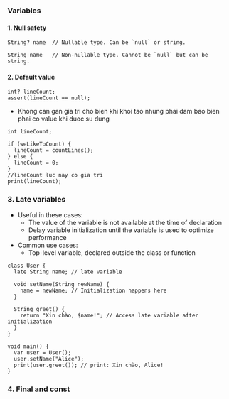 ### Variables
#### 1. Null safety
```
String? name  // Nullable type. Can be `null` or string.

String name   // Non-nullable type. Cannot be `null` but can be string.
```
#### 2. Default value
```
int? lineCount;
assert(lineCount == null);
```
- Khong can gan gia tri cho bien khi khoi tao nhung phai dam bao bien phai co value khi duoc su dung
```
int lineCount;

if (weLikeToCount) {
  lineCount = countLines();
} else {
  lineCount = 0;
}
//lineCount luc nay co gia tri
print(lineCount);
```
### 3. Late variables
- Useful in these cases:
  + The value of the variable is not available at the time of declaration
  + Delay variable initialization until the variable is used to optimize performance
- Common use cases:
  + Top-level variable, declared outside the class or function  
```
class User {
  late String name; // late variable

  void setName(String newName) {
    name = newName; // Initialization happens here
  }

  String greet() {
    return "Xin chào, $name!"; // Access late variable after initialization
  }
}

void main() {
  var user = User();
  user.setName("Alice");
  print(user.greet()); // print: Xin chào, Alice!
}
```  
### 4. Final and const
